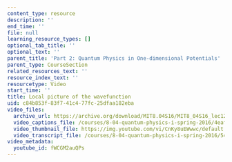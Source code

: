 ```yaml
---
content_type: resource
description: ''
end_time: ''
file: null
learning_resource_types: []
optional_tab_title: ''
optional_text: ''
parent_title: 'Part 2: Quantum Physics in One-dimensional Potentials'
parent_type: CourseSection
related_resources_text: ''
resource_index_text: ''
resourcetype: Video
start_time: ''
title: Local picture of the wavefunction
uid: c84b853f-83f7-41c4-77fc-25dfaa182eba
video_files:
  archive_url: https://archive.org/download/MIT8.04S16/MIT8_04S16_lec12_s5_300k.mp4
  video_captions_file: /courses/8-04-quantum-physics-i-spring-2016/4eaf9aff4a6b53dba57aa2285405af64_fWCGM2auQPs.vtt
  video_thumbnail_file: https://img.youtube.com/vi/CnKy8uEWwwc/default.jpg
  video_transcript_file: /courses/8-04-quantum-physics-i-spring-2016/5464ebaaf3caed50c3f66a67974bde76_fWCGM2auQPs.pdf
video_metadata:
  youtube_id: fWCGM2auQPs
---
```

